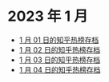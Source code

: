 # 2023 年 1 月

+ [1 月 01 日的知乎热榜存档](/2023-1/01)
+ [1 月 02 日的知乎热榜存档](/2023-1/02)
+ [1 月 03 日的知乎热榜存档](/2023-1/03)
+ [1 月 04 日的知乎热榜存档](/2023-1/04)
